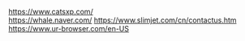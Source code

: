 https://www.catsxp.com/  
https://whale.naver.com/
https://www.slimjet.com/cn/contactus.htm
https://www.ur-browser.com/en-US
